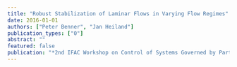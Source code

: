 ```yaml
---
title: "Robust Stabilization of Laminar Flows in Varying Flow Regimes"
date: 2016-01-01
authors: ["Peter Benner", "Jan Heiland"]
publication_types: ["0"]
abstract: ""
featured: false
publication: "*2nd IFAC Workshop on Control of Systems Governed by Partial Differential Equations*"
---
```


